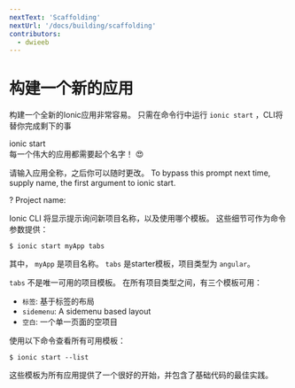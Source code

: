 ```yaml
---
nextText: 'Scaffolding'
nextUrl: '/docs/building/scaffolding'
contributors:
  - dwieeb
---
```


# 构建一个新的应用

构建一个全新的Ionic应用非常容易。 只需在命令行中运行 `ionic start` ，CLI将替你完成剩下的事

<command-line> <command-prompt>ionic start</command-prompt> <command-output>   
<span class="bold">每一个伟大的应用都需要起个名字！ 😍</span>  
  
请输入应用全称，之后你可以随时更改。 To bypass this prompt next time, supply <span class="cyan">name</span>, the first argument to <span class="cyan">ionic start</span>.  
  
<span class="bold green">?</span> <span class="bold">Project name:</span> <command-cursor blink></command-cursor>  
</command-output> </command-line>

Ionic CLI 将显示提示询问新项目名称，以及使用哪个模板。 这些细节可作为命令参数提供：

```shell
$ ionic start myApp tabs
```

其中， `myApp` 是项目名称。 `tabs` 是starter模板，项目类型为 ` angular `。

`tabs` 不是唯一可用的项目模板。 在所有项目类型之间，有三个模板可用：

- `标签`: 基于标签的布局
- `sidemenu`: A sidemenu based layout
- `空白`: 一个单一页面的空项目

使用以下命令查看所有可用模板：

```shell
$ ionic start --list
```

这些模板为所有应用提供了一个很好的开始，并包含了基础代码的最佳实践。